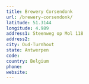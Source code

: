 ```yaml
---
title: Brewery Corsendonk
url: /brewery-corsendonk/
latitude: 51.3144
longitude: 4.989
address1: Steenweg op Mol 118
address2: 
city: Oud-Turnhout
state: Antwerpen
code: 
country: Belgium
phone: 
website: 
---
```


